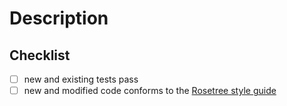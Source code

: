 # Description

## Checklist
- [ ] new and existing tests pass
- [ ] new and modified code conforms to the [Rosetree style guide](https://github.com/Rosetree-Solutions/Rosetree-Guides/blob/main/ApexStyleGuide.md)
